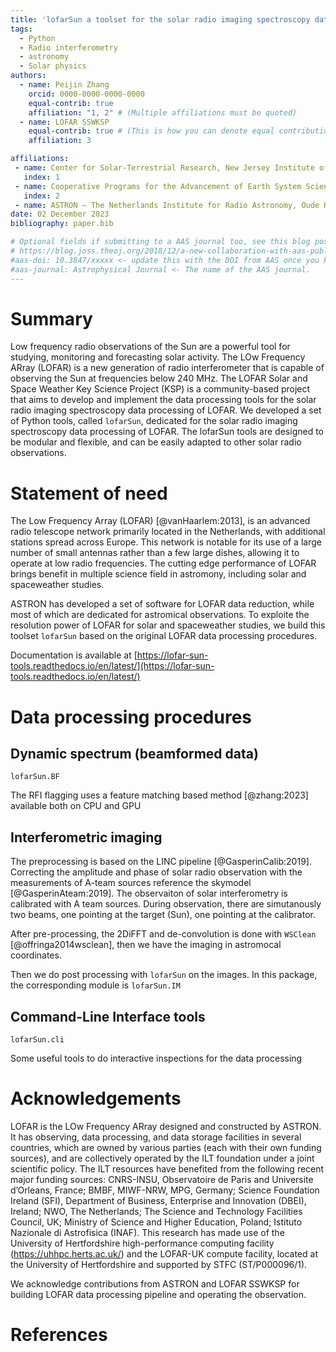 ```yaml
---
title: 'lofarSun a toolset for the solar radio imaging spectroscopy data processing of LOFAR'
tags:
  - Python
  - Radio interferometry
  - astronomy
  - Solar physics
authors:
  - name: Peijin Zhang
    orcid: 0000-0000-0000-0000
    equal-contrib: true
    affiliation: "1, 2" # (Multiple affiliations must be quoted)
  - name: LOFAR SSWKSP
    equal-contrib: true # (This is how you can denote equal contributions between multiple authors)
    affiliation: 3

affiliations:
 - name: Center for Solar-Terrestrial Research, New Jersey Institute of Technology, Newark, NJ, USA
   index: 1
 - name: Cooperative Programs for the Advancement of Earth System Science, University Corporation for Atmospheric Research, Boulder, CO, USA
   index: 2
 - name: ASTRON – The Netherlands Institute for Radio Astronomy, Oude Hoogeveensedijk 4, 7991 18 PD Dwingeloo, The Netherlands
date: 02 December 2023
bibliography: paper.bib

# Optional fields if submitting to a AAS journal too, see this blog post:
# https://blog.joss.theoj.org/2018/12/a-new-collaboration-with-aas-publishing
#aas-doi: 10.3847/xxxxx <- update this with the DOI from AAS once you know it.
#aas-journal: Astrophysical Journal <- The name of the AAS journal.
---
```


# Summary

Low frequency radio observations of the Sun are a powerful tool for studying, monitoring and forecasting solar activity. The LOw Frequency ARray (LOFAR) is a new generation of radio interferometer that is capable of observing the Sun at frequencies below 240 MHz. The LOFAR Solar and Space Weather Key Science Project (KSP) is a community-based project that aims to develop and implement the data processing tools for the solar radio imaging spectroscopy data processing of LOFAR. 
We developed a set of Python tools, called `lofarSun`, dedicated for the solar radio imaging spectroscopy data processing of LOFAR. The lofarSun tools are designed to be modular and flexible, and can be easily adapted to other solar radio observations.

# Statement of need

The Low Frequency Array (LOFAR) [@vanHaarlem:2013], is an advanced radio telescope network primarily located in the Netherlands, with additional stations spread across Europe. 
This network is notable for its use of a large number of small antennas rather than a few large dishes, allowing it to operate at low radio frequencies. 
The cutting edge performance of LOFAR brings benefit in multiple science field in astromony, including solar and spaceweather studies.


ASTRON has developed a set of software for LOFAR data reduction, while most of which are dedicated for astromical observations.
To exploite the resolution power of LOFAR for solar and spaceweather studies, we build this toolset `lofarSun` based on the original LOFAR data processing procedures.

Documentation is available at [https://lofar-sun-tools.readthedocs.io/en/latest/](https://lofar-sun-tools.readthedocs.io/en/latest/)

# Data processing procedures

## Dynamic spectrum (beamformed data)

`lofarSun.BF` 

The RFI flagging uses a feature matching based method [@zhang:2023] available both on CPU and GPU

## Interferometric imaging

The preprocessing is based on the LINC pipeline [@GasperinCalib:2019]. Correcting the amplitude and phase of solar radio observation with the measurements of A-team sources reference the skymodel  [@GasperinAteam:2019].
The observaiton of solar interferometry is calibrated with A team sources. During observation, there are simutanously two beams, one pointing at the target (Sun), one pointing at the calibrator.

After pre-processing, the 2DiFFT and de-convolution is done with `WSClean` [@offringa2014wsclean], then we have the imaging in astromocal coordinates.

Then we do post processing with `lofarSun` on the images.
In this package, the corresponding module is
`lofarSun.IM`


## Command-Line Interface tools

`lofarSun.cli`

Some useful tools to do interactive inspections for the data processing


# Acknowledgements

LOFAR is the LOw Frequency ARray designed and constructed by ASTRON. It has observing, data processing, and data storage facilities in several countries, which are owned by various parties (each with their own funding sources), and are collectively operated by the ILT foundation under a joint scientific policy. The ILT resources have benefited from the following recent major funding sources: CNRS-INSU, Observatoire de Paris and
Universite d’Orleans, France; BMBF, MIWF-NRW, MPG, Germany; Science Foundation Ireland (SFI), Department of Business, Enterprise and Innovation
(DBEI), Ireland; NWO, The Netherlands; The Science and Technology Facilities
Council, UK; Ministry of Science and Higher Education, Poland; Istituto
Nazionale di Astrofisica (INAF). This research has made use of the University of
Hertfordshire high-performance computing facility (https://uhhpc.herts.ac.uk/) and the LOFAR-UK compute facility, located at the University of
Hertfordshire and supported by STFC (ST/P000096/1).

We acknowledge contributions from ASTRON and LOFAR SSWKSP for building LOFAR data processing pipeline and operating the observation.

# References